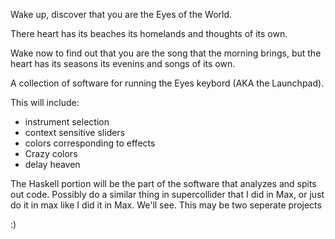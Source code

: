Wake up, discover that you are the Eyes of the World.

There heart has its beaches its homelands and thoughts of its own.

Wake now to find out that you are the song that the morning brings,
but the heart has its seasons its evenins and songs of its own.


A collection of software for running the Eyes keybord (AKA the Launchpad).

This will include:
- instrument selection
- context sensitive sliders
- colors corresponding to effects
- Crazy colors
- delay heaven

The Haskell portion will be the part of the software that analyzes and
spits out code. Possibly do a similar thing in supercollider that I did in
Max, or just do it in max like I did it in Max. We'll see. This may be two
seperate projects

:)
